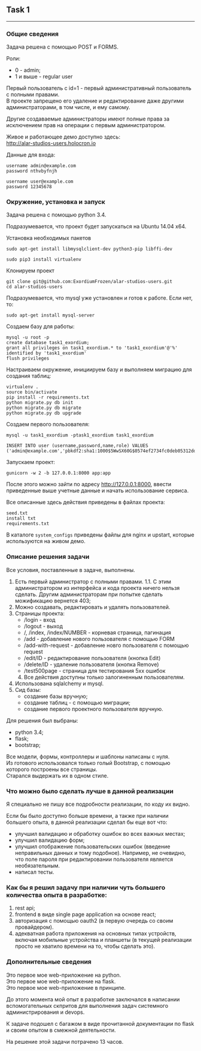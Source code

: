 ## Task 1
---

### Общие сведения
Задача решена с помощью POST и FORMS.  

Роли:

- 0 - admin;
- 1 и выше - regular user

Первый пользователь с id=1 - первый административный пользователь с полными правами.  
В проекте запрещено его удаление и редактирование даже другими администраторами, в том числе, и ему самому.  

Другие создаваемые администраторы имеют полные права за исключением прав на операции с первым администратором.

Живое и работающее демо доступно здесь:  
http://alar-studios-users.holocron.io

Данные для входа:  
```
username admin@example.com
password nthvbyfnjh

username user@example.com
password 12345678
```

### Окружение, установка и запуск
Задача решена с помощью python 3.4.

Подразумевается, что проект будет запускаться на Ubuntu 14.04 x64.

Установка необходимых пакетов
```
sudo apt-get install libmysqlclient-dev python3-pip libffi-dev
```

```
sudo pip3 install virtualenv
```

Клонируем проект
```
git clone git@github.com:ExordiumFrozen/alar-studios-users.git
cd alar-studios-users
```

Подразумевается, что mysql уже установлен и готов к работе.
Если нет, то:
```
sudo apt-get install mysql-server
```

Создаем базу для работы:
```
mysql -u root -p
create database task1_exordium;
grant all privileges on task1_exordium.* to 'task1_exordium'@'%' identified by 'task1_exordium'
flush privileges
```

Настраиваем окружение, инициируем базу и выполняем миграцию для создания таблиц:
```
virtualenv .
source bin/activate
pip install -r requirements.txt
python migrate.py db init
python migrate.py db migrate
python migrate.py db upgrade
```

Создаем первого пользователя:
```
mysql -u task1_exordium -ptask1_exordium task1_exordium

INSERT INTO user (username,password,name,role) VALUES ('admin@example.com','pbkdf2:sha1:1000$5WwSX60G$0574ef2734fc0deb05312dd20255dffba381f68e','Admin',0);
```

Запускаем проект:
```
gunicorn -w 2 -b 127.0.0.1:8000 app:app
```

После этого можно зайти по адресу http://127.0.0.1:8000, ввести приведенные выше учетные данные и начать использование сервиса.

Все описанные здесь действия приведены в файлах проекта:
```
seed.txt
install txt
requirements.txt
```

В каталоге `system_configs` приведены файлы для nginx и upstart, которые используются на живом демо.


### Описание решения задачи
Все условия, поставленные в задаче, выполнены.  

1. Есть первый администратор с полными правами.
1.1. С этим администратором из интерфейса и кода проекта ничего нельзя сделать.  Другим администраторам при попытке сделать можификацию вернется 403;
2. Можно создавать, редактировать и удалять пользователей.
3. Страницы проекта:
    - /login - вход
    - /logout - выход
    - /, /index, /index/NUMBER - корневая страница, пагинация
    - /add - добавление нового пользователя с помощью FORM
    - /add-with-request - добавление новго пользователя с помощью request
    - /edit/ID - редактирование пользователя (кнопка Edit)
    - /delete/ID - удаление пользователя (кнопка Remove)
    - /test500page - страница для тестирования 5xx ошибок
    4. Все действия доступны только залогиненным пользователям.
5. Использована sqlalchemy и mysql.
6. Сид базы:
    - создание базы вручную;
    - создание таблиц - с помощью миграции;
    - создание первого проектного пользователя вручную.

Для решения был выбраны:
- python 3.4;
- flask;
- bootstrap;

Все модели, формы, контроллеры и шаблоны написаны с нуля.  
Из готового использовался только голый Bootstrap, с помощью которого построены все страницы.  
Старался выдержать их в одном стиле.  


### Что можно было сделать лучше в данной реализации
Я специально не пишу все подробности реализации, по коду их видно.  

Если бы было доступно больше времени, а также при наличии большего опыта, в данной реализации сделал бы еще вот что:
- улучшил валидацию и обработку ошибок во всех важных местах;
- улучшил валидацию форм;
- улучшил отображение пользовательских ошибок (введение неправильных данных и тому подобное). Например, не очевидно, что поле пароля при редактировании пользователя является необязательным.
- написал тесты.

### Как бы я решил задачу при наличии чуть большего количества опыта в разработке:
1. rest api;
2. frontend в виде single page application на основе react;
3. авторизация с помощью oauth2 (в первую очередь со своим провайдером).
4. адекватная работа приложения на основных типах устройств, включая мобильные устройства и планшеты (в текущей реализации просто не хватило времени на то, чтобы сделать это).


### Дополнительные сведения
Это первое мое web-приложение на python.  
Это первое мое web-приложение на flask.  
Это первое мое web-приложение в принципе.  

До этого момента мой опыт в разработке заключался в написании вспомогательных скпритов для выполнения задач системного администрирования и devops.  

К задаче подошел с багажом в виде прочитанной документации по flask и своим опытом в смежной деятельности.  

На решение этой задачи потрачено 13 часов.










